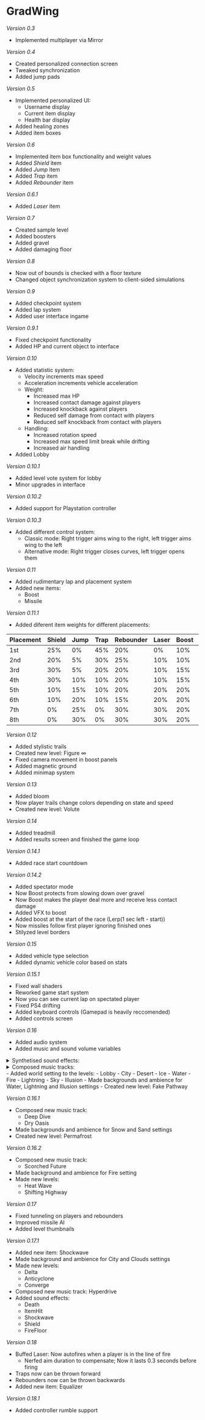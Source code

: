 # GradWing

*Version 0.3*
- Implemented multiplayer via Mirror

*Version 0.4*
- Created personalized connection screen
- Tweaked synchronization
- Added jump pads

*Version 0.5*
- Implemented personalized UI:
  - Username display
  - Current item display
  - Health bar display
- Added healing zones
- Added item boxes

*Version 0.6*
- Implemented item box functionality and weight values
- Added _Shield_ item
- Added _Jump_ item
- Added _Trap_ item
- Added _Rebounder_ item

*Version 0.6.1*
- Added _Laser_ item

*Version 0.7*
- Created sample level
- Added boosters
- Added gravel
- Added damaging floor

*Version 0.8*
- Now out of bounds is checked with a floor texture
- Changed object synchronization system to client-sided simulations

*Version 0.9*
- Added checkpoint system
- Added lap system
- Added user interface ingame

*Version 0.9.1*
- Fixed checkpoint functionality
- Added HP and current object to interface

*Version 0.10*
- Added statistic system:
	- Velocity increments max speed
	- Acceleration increments vehicle acceleration
	- Weight:
		- Increased max HP
		- Increased contact damage against players
		- Increased knockback against players
		- Reduced self damage from contact with players
		- Reduced self knockback from contact with players
	- Handling:
		- Increased rotation speed
		- Increased max speed limit break while drifting
		- Increased air handling
- Added Lobby

*Version 0.10.1*
- Added level vote system for lobby
- Minor upgrades in interface

*Version 0.10.2*
- Added support for Playstation controller

*Version 0.10.3*
- Added different control system:
	- Classic mode: Right trigger aims wing to the right, left trigger aims wing to the left
	- Alternative mode: Right trigger closes curves, left trigger opens them
	
*Version 0.11*
- Added rudimentary lap and placement system
- Added new items:
	- Boost
	- Missile

*Version 0.11.1*
- Added diferent item weights for different placements:

|Placement|Shield|Jump|Trap|Rebounder|Laser|Boost|Missile|
|---------|------|----|----|---------|-----|-----|-------|
|1st      |25%   |0%  |45% |20%      |0%   |10%  |0%     |
|2nd      |20%   |5%  |30% |25%      |10%  |10%  |0%     |
|3rd      |30%   |5%  |20% |20%      |10%  |15%  |0%     |
|4th      |30%   |10% |10% |20%      |10%  |15%  |5%     |
|5th      |10%   |15% |10% |20%      |20%  |20%  |5%     |
|6th      |10%   |20% |10% |15%      |20%  |20%  |5%     |
|7th      |0%    |25% |0%  |30%      |30%  |20%  |10%    |
|8th      |0%    |30% |0%  |30%      |30%  |20%  |5%     |

*Version 0.12*
- Added stylistic trails
- Created new level: Figure ∞
- Fixed camera movement in boost panels
- Added magnetic ground
- Added minimap system

*Version 0.13*
- Added bloom
- Now player trails change colors depending on state and speed
- Created new level: Volute

*Version 0.14*
- Added treadmill
- Added results screen and finished the game loop

*Version 0.14.1*
- Added race start countdown

*Version 0.14.2*
- Added spectator mode
- Now Boost protects from slowing down over gravel
- Now Boost makes the player deal more and receive less contact damage
- Added VFX to boost
- Added boost at the start of the race (Lerp(1 sec left - start))
- Now missiles follow first player ignoring finished ones
- Stilyzed level borders

*Version 0.15*
- Added vehicle type selection
- Added dynamic vehicle color based on stats

*Version 0.15.1*
- Fixed wall shaders
- Reworked game start system
- Now you can see current lap on spectated player
- Fixed PS4 drifting
- Added keyboard controls (Gamepad is heavily reccomended)
- Added controls screen

*Version 0.16*
- Added audio system
- Added music and sound volume variables
<details>
<summary>Synthetised sound effects:</summary>
<ul>
<ul>
	<li>Vehicle motor
	<li>Boost
	<li>Heal
	<li>Gravel
	<li>Ice
	<li>Item box spawn
	<li>Item box take
	<li>Item rolling
	<li>Final item
	<li>Drifting
	<li>Missile sound
	<li>Missile followed ping
	<li>Missile explosion
	<li>Out of bounds
	<li>Multiple hits with the walls
	<li>Hits with other players
	<li>Different horns for the different vehicles
	<li>Jump
	<li>Rolling
	<li>Rolling end
	<li>Laser get
	<li>Laser idle
	<li>Laser shoot
	<li>Laser hit
	<li>Race countdown
	<li>Lap
	<li>Race end
<ul>
</ul>
</details>
<details>
<summary>Composed music tracks:</summary>
<ul>
<ul>
	<li>Heavy Light
	<li>Infinite Frost
	<li>Lobby
	<li>No Barriers
<ul>
</ul>
</details>
- Added world setting to the levels:
	- Lobby
	- City
	- Desert
	- Ice
	- Water
	- Fire
	- Lightning
	- Sky
	- Illusion
- Made backgrounds and ambience for Water, Lightning and Illusion settings
- Created new level: Fake Pathway

*Version 0.16.1*
- Composed new music track:
	- Deep Dive
	- Dry Oasis
- Made backgrounds and ambience for Snow and Sand settings
- Created new level: Permafrost

*Version 0.16.2*
- Composed new music track:
	- Scorched Future
- Made background and ambience for Fire setting
- Made new levels:
	- Heat Wave
	- Shifting Highway
	
*Version 0.17*
- Fixed tunneling on players and rebounders
- Improved missile AI
- Added level thumbnails

*Version 0.17.1*
- Added new item: Shockwave
- Made background and ambience for City and Clouds settings
- Made new levels: 
	- Delta
	- Anticyclone
	- Converge
- Composed new music track: Hyperdrive
- Added sound effects:
	- Death
	- ItemHit
	- Shockwave
	- Shield
	- FireFloor
	
*Version 0.18*
- Buffed Laser: Now autofires when a player is in the line of fire
	- Nerfed aim duration to compensate; Now it lasts 0.3 seconds before firing
- Traps now can be thrown forward
- Rebounders now can be thrown backwards
- Added new item: Equalizer

*Version 0.18.1*
- Added controller rumble support